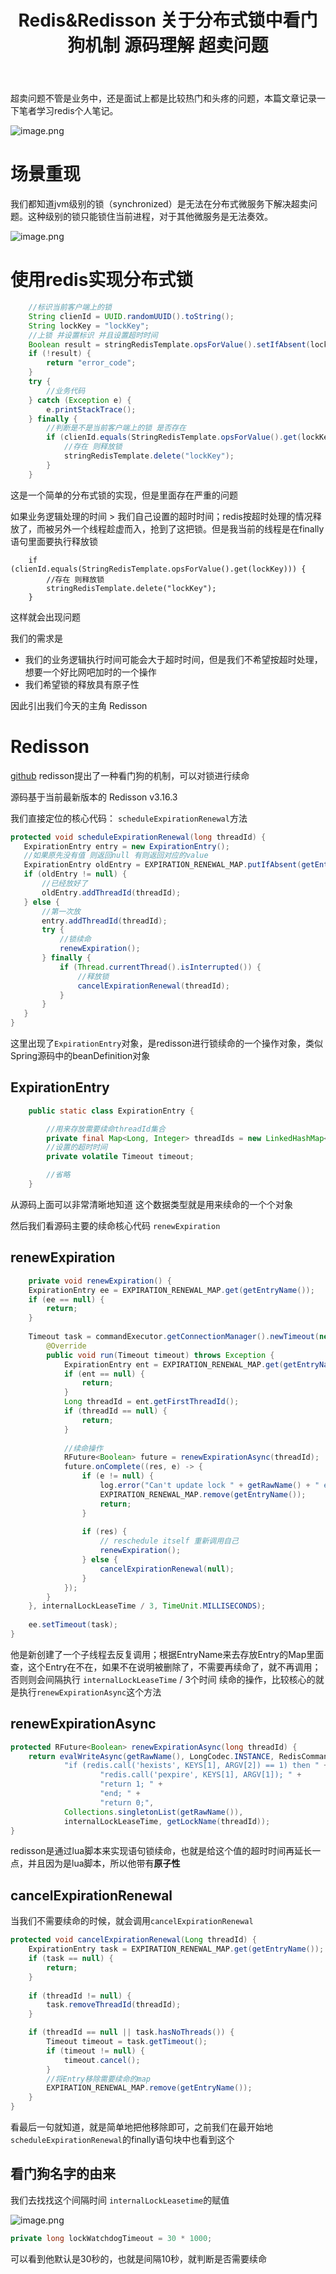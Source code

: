 ﻿---
title: Redis&Redisson 关于分布式锁中看门狗机制 源码理解 超卖问题
categories:
  - 缓存中间件
tags:
  - Redis
  - 缓存中间件
cover: >-
  https://hmf-typora-images.oss-cn-guangzhou.aliyuncs.com/images/202307091752364.png
abbrlink: 3997
updated: 2023-07-19 10:54:43
---




超卖问题不管是业务中，还是面试上都是比较热门和头疼的问题，本篇文章记录一下笔者学习redis个人笔记。


![image.png](https://p9-juejin.byteimg.com/tos-cn-i-k3u1fbpfcp/af42f1fb2e5d408ca616f9d1f002a121~tplv-k3u1fbpfcp-watermark.image?)

# 场景重现
我们都知道jvm级别的锁（synchronized）是无法在分布式微服务下解决超卖问题。这种级别的锁只能锁住当前进程，对于其他微服务是无法奏效。

![image.png](https://p1-juejin.byteimg.com/tos-cn-i-k3u1fbpfcp/70a098fecf064c1f9291ee088e07c2f7~tplv-k3u1fbpfcp-watermark.image?)

# 使用redis实现分布式锁
``` java
    //标识当前客户端上的锁
    String clienId = UUID.randomUUID().toString();
    String lockKey = "lockKey";
    //上锁 并设置标识 并且设置超时时间
    Boolean result = stringRedisTemplate.opsForValue().setIfAbsent(lockKey, clienId, 10, TimeUnit.SECONDS);
    if (!result) {
        return "error_code";
    }
    try {
        //业务代码
    } catch (Exception e) {
        e.printStackTrace();
    } finally {
        //判断是不是当前客户端上的锁 是否存在
        if (clienId.equals(StringRedisTemplate.opsForValue().get(lockKey))) {
            //存在 则释放锁
            stringRedisTemplate.delete("lockKey");
        }
    }
```

这是一个简单的分布式锁的实现，但是里面存在严重的问题

如果业务逻辑处理的时间 > 我们自己设置的超时时间；redis按超时处理的情况释放了，而被另外一个线程趁虚而入，抢到了这把锁。但是我当前的线程是在finally语句里面要执行释放锁
```
    if (clienId.equals(StringRedisTemplate.opsForValue().get(lockKey))) { 
        //存在 则释放锁 
        stringRedisTemplate.delete("lockKey");
    }
```
这样就会出现问题

我们的需求是
- 我们的业务逻辑执行时间可能会大于超时时间，但是我们不希望按超时处理，想要一个好比网吧加时的一个操作
- 我们希望锁的释放具有原子性

因此引出我们今天的主角 Redisson
# Redisson
[github](https://github.com/redisson/redisson)
 redisson提出了一种看门狗的机制，可以对锁进行续命
 
 源码基于当前最新版本的 Redisson v3.16.3
 
 我们直接定位的核心代码： `scheduleExpirationRenewal`方法
 
 ```java
protected void scheduleExpirationRenewal(long threadId) {
    ExpirationEntry entry = new ExpirationEntry();
    //如果原先没有值 则返回null 有则返回对应的value
    ExpirationEntry oldEntry = EXPIRATION_RENEWAL_MAP.putIfAbsent(getEntryName(), entry);
    if (oldEntry != null) {
        //已经放好了
        oldEntry.addThreadId(threadId);
    } else {
        //第一次放
        entry.addThreadId(threadId);
        try {
            //锁续命
            renewExpiration();
        } finally {
            if (Thread.currentThread().isInterrupted()) {
                //释放锁
                cancelExpirationRenewal(threadId);
            }
        }
    }
}
 ```
 这里出现了`ExpirationEntry`对象，是redisson进行锁续命的一个操作对象，类似Spring源码中的beanDefinition对象
## ExpirationEntry 
``` java
    public static class ExpirationEntry {

        //用来存放需要续命threadId集合
        private final Map<Long, Integer> threadIds = new LinkedHashMap<>();
        //设置的超时时间
        private volatile Timeout timeout;

        //省略
    }
```
从源码上面可以非常清晰地知道 这个数据类型就是用来续命的一个个对象

然后我们看源码主要的续命核心代码 `renewExpiration`

## renewExpiration
``` java
    private void renewExpiration() {
    ExpirationEntry ee = EXPIRATION_RENEWAL_MAP.get(getEntryName());
    if (ee == null) {
        return;
    }
    
    Timeout task = commandExecutor.getConnectionManager().newTimeout(new TimerTask() {
        @Override
        public void run(Timeout timeout) throws Exception {
            ExpirationEntry ent = EXPIRATION_RENEWAL_MAP.get(getEntryName());
            if (ent == null) {
                return;
            }
            Long threadId = ent.getFirstThreadId();
            if (threadId == null) {
                return;
            }
            
            //续命操作
            RFuture<Boolean> future = renewExpirationAsync(threadId);
            future.onComplete((res, e) -> {
                if (e != null) {
                    log.error("Can't update lock " + getRawName() + " expiration", e);
                    EXPIRATION_RENEWAL_MAP.remove(getEntryName());
                    return;
                }
                
                if (res) {
                    // reschedule itself 重新调用自己
                    renewExpiration();
                } else {
                    cancelExpirationRenewal(null);
                }
            });
        }
    }, internalLockLeaseTime / 3, TimeUnit.MILLISECONDS);
    
    ee.setTimeout(task);
}
```
他是新创建了一个子线程去反复调用；根据EntryName来去存放Entry的Map里面查，这个Entry在不在，如果不在说明被删除了，不需要再续命了，就不再调用；否则则会间隔执行 
`internalLockLeaseTime` / 3个时间
续命的操作，比较核心的就是执行`renewExpirationAsync`这个方法
 
## renewExpirationAsync

``` java
protected RFuture<Boolean> renewExpirationAsync(long threadId) {
    return evalWriteAsync(getRawName(), LongCodec.INSTANCE, RedisCommands.EVAL_BOOLEAN,
            "if (redis.call('hexists', KEYS[1], ARGV[2]) == 1) then " +
                    "redis.call('pexpire', KEYS[1], ARGV[1]); " +
                    "return 1; " +
                    "end; " +
                    "return 0;",
            Collections.singletonList(getRawName()),
            internalLockLeaseTime, getLockName(threadId));
}
```
redisson是通过lua脚本来实现语句锁续命，也就是给这个值的超时时间再延长一点，并且因为是lua脚本，所以他带有**原子性**
## cancelExpirationRenewal
 


当我们不需要续命的时候，就会调用`cancelExpirationRenewal`

``` java
protected void cancelExpirationRenewal(Long threadId) {
    ExpirationEntry task = EXPIRATION_RENEWAL_MAP.get(getEntryName());
    if (task == null) {
        return;
    }
    
    if (threadId != null) {
        task.removeThreadId(threadId);
    }

    if (threadId == null || task.hasNoThreads()) {
        Timeout timeout = task.getTimeout();
        if (timeout != null) {
            timeout.cancel();
        }
        //将Entry移除需要续命的map
        EXPIRATION_RENEWAL_MAP.remove(getEntryName());
    }
}
```
看最后一句就知道，就是简单地把他移除即可，之前我们在最开始地`scheduleExpirationRenewal`的finally语句块中也看到这个


 ## 看门狗名字的由来
 我们去找找这个间隔时间 `internalLockLeasetime`的赋值
 
![image.png](https://p3-juejin.byteimg.com/tos-cn-i-k3u1fbpfcp/28a8a05445ca4f89b27459ccedd12bf5~tplv-k3u1fbpfcp-watermark.image?)
``` java
private long lockWatchdogTimeout = 30 * 1000;
```
可以看到他默认是30秒的，也就是间隔10秒，就判断是否需要续命


